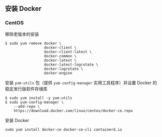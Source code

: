 ## 安装 Docker

### CentOS

移除老版本的安装

```shell
$ sudo yum remove docker \
                  docker-client \
                  docker-client-latest \
                  docker-common \
                  docker-latest \
                  docker-latest-logrotate \
                  docker-logrotate \
                  docker-engine
```

安装 `yum-utils` 包（提供 `yum-config-manager` 实用工具程序）并设置 Docker 的稳定发行版软件存储库

```shell
$ sudo yum install -y yum-utils
$ sudo yum-config-manager \
    --add-repo \
    https://download.docker.com/linux/centos/docker-ce.repo
```

安装 Docker

```shell
sudo yum install docker-ce docker-ce-cli containerd.io
```
